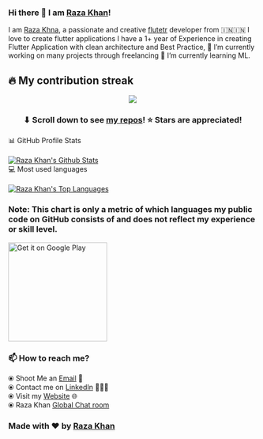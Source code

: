 ### Hi there 👋 I am [Raza Khan](https://razakhan.netlify.app)!
I am [Raza Khna](https://razakhan.netlify.app), a passionate and creative [flutetr](https://flutter.dev/) developer from 🇮🇳🇮🇳 
I love to create flutter applications I have a 1+ year of Experience in creating Flutter Application with clean architecture and Best Practice,
🔭 I’m currently working on many projects through freelancing 🌱 I’m currently learning ML.

## 🔥 My contribution streak

<p align="center">
  <a href="https://github.com/codebyrazakhan/github-readme-streak-stats">
    <img src="https://github-readme-streak-stats.herokuapp.com/?user=codebyrazakhan#version3"/>
  </a>
</p>

<h3 align="center">⬇ Scroll down to see <a href="https://github.com/codebyrazakhan?tab=repositories">my repos</a>! ⭐ Stars are appreciated!</h3>



  <summary>📊 GitHub Profile Stats</summary>
  <br/>
  <a href="https://github.com/codebyrazakhan/github-readme-stats"><img alt="Raza Khan's Github Stats" src="https://github-readme-stats.vercel.app/api?username=codebyrazakhan&show_icons=true&count_private=true&hide=" /></a>



  <summary>💻 Most used languages</summary>
  <br/>
  <a href="https://github.com/codebyrazakhan/github-readme-stats"><img alt="Raza Khan's Top Languages" src="https://github-readme-stats.vercel.app/api/top-langs/?username=codebyrazakhan&langs_count=10&layout=compact#" /></a>
  <br/>

<b><h3>Note:</b> This chart is only a metric of which languages my public code on GitHub consists of and does not reflect my experience or skill level.</h3>





<a href="https://play.google.com/store/apps/details?id=com.vc.vibeus&pcampaignid=pcampaignidMKT-Other-global-all-co-prtnr-py-PartBadge-Mar2515-1">
<img alt="Get it on Google Play" width="200" src="https://play.google.com/intl/en_us/badges/static/images/badges/en_badge_web_generic.png" />	</a>


 
### 📫 How to reach me?
  ⦿ Shoot Me an [Email](mailto:rk6265766@gmail.com) 💌 <br>
  ⦿ Contact me on [LinkedIn](https://www.linkedin.com/in/thisisrazakhan) 👨🏻‍💻 <br>
  ⦿ Visit my [Website](https://razakhan.netlify.app/) 🌐 <br>
  ⦿ Raza Khan [Global Chat room](https://razakhanglobalroom.netlify.app/#/) 
### Made with ❤️ by [Raza Khan](https://razakhan.netlify.app)

